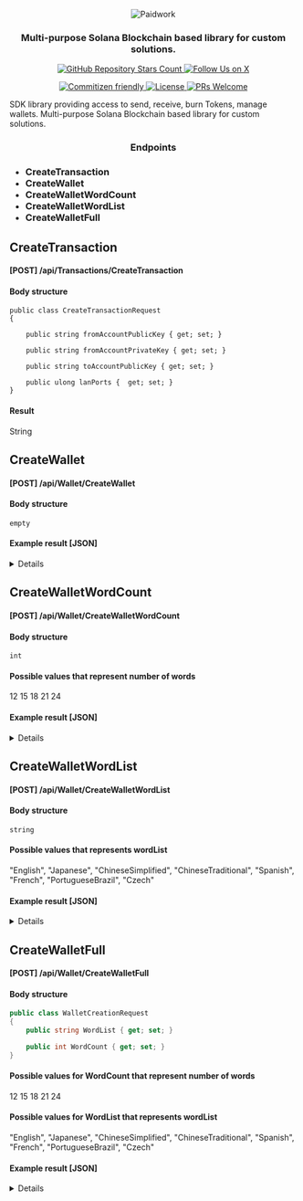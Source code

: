 <p align="center">
  <img src="https://zrcdn.net/static/img/logos/paidwork/paidwork-logo-github.png" alt="Paidwork" />
</p>

<h3 align="center">
  Multi-purpose Solana Blockchain based library for custom solutions.
</h3>

<p align="center">
  <a href="https://github.com/paidworkco/solana-api">
    <img alt="GitHub Repository Stars Count" src="https://img.shields.io/github/stars/paidworkco/solana-api?style=social" />
  </a>
    <a href="https://x.com/paidworkco">
        <img alt="Follow Us on X" src="https://img.shields.io/twitter/follow/paidworkco?style=social" />
    </a>
</p>
<p align="center">
    <a href="http://commitizen.github.io/cz-cli/">
        <img alt="Commitizen friendly" src="https://img.shields.io/badge/commitizen-friendly-brightgreen.svg" />
    </a>
    <a href="https://github.com/paidworkco/worken-sdk-php">
        <img alt="License" src="https://img.shields.io/github/license/paidworkco/worken-sdk-php" />
    </a>
    <a href="https://github.com/paidworkco/worken-sdk-php/pulls">
        <img alt="PRs Welcome" src="https://img.shields.io/badge/PRs-welcome-brightgreen.svg" />
    </a>
</p>

SDK library providing access to send, receive, burn Tokens, manage wallets. Multi-purpose Solana Blockchain based library for custom solutions.
<p align="center">
 <h3 align="center">Endpoints<h3/>
<p/>

* CreateTransaction
* CreateWallet
* CreateWalletWordCount
* CreateWalletWordList
* CreateWalletFull




## CreateTransaction

#### [POST] /api/Transactions/CreateTransaction

#### Body structure
```
public class CreateTransactionRequest
{

    public string fromAccountPublicKey { get; set; }

    public string fromAccountPrivateKey { get; set; }

    public string toAccountPublicKey { get; set; }

    public ulong lanPorts {  get; set; }
}
```
#### Result
String



## CreateWallet

#### [POST] /api/Wallet/CreateWallet

#### Body structure
```
empty
``` 

#### Example result [JSON]
<details>

```json
{
  "account": {
    "privateKey": {
      "key": "45oED964ffnj1Br6tDbwcLNdi8JaZqHciVdWeaJhLVwB4JWZ3SRWE7LtZn4Zh4ntqjrDD7ksyMaPRBuMEnfdhojz",
      "keyBytes": "mjAR0I/E+pNVwqxQ+Z3yGb1o0z5uELRb60DZikAQFDADskNwpOnFtC30jRx+Cyni+o3ALdANvDmJtJVU8cCuNQ=="
    },
    "publicKey": {
      "key": "FRt3vuU8aPPs74ZeH5CA6QD9WYutvVzzsySTYSTD1dn",
      "keyBytes": "A7JDcKTpxbQt9I0cfgsp4vqNwC3QDbw5ibSVVPHArjU="
    }
  },
  "mnemonic": {
    "isValidChecksum": true,
    "wordList": {
      "space": " ",
      "wordCount": 2048
    },
    "indices": [
      1224,
      1684,
      34,
      1881,
      1701,
      1350,
      453,
      1818,
      519,
      2037,
      1451,
      1540
    ],
    "words": [
      "october",
      "spoon",
      "affair",
      "twenty",
      "start",
      "potato",
      "december",
      "today",
      "domain",
      "wrong",
      "rely",
      "scene"
    ]
  }
}
```

</details>


## CreateWalletWordCount

#### [POST] /api/Wallet/CreateWalletWordCount

#### Body structure
```
int

``` 
#### Possible values that represent number of words
12 15 18 21 24

#### Example result [JSON]
<details>

```json
{
  "account": {
    "privateKey": {
      "key": "45oED964ffnj1Br6tDbwcLNdi8JaZqHciVdWeaJhLVwB4JWZ3SRWE7LtZn4Zh4ntqjrDD7ksyMaPRBuMEnfdhojz",
      "keyBytes": "mjAR0I/E+pNVwqxQ+Z3yGb1o0z5uELRb60DZikAQFDADskNwpOnFtC30jRx+Cyni+o3ALdANvDmJtJVU8cCuNQ=="
    },
    "publicKey": {
      "key": "FRt3vuU8aPPs74ZeH5CA6QD9WYutvVzzsySTYSTD1dn",
      "keyBytes": "A7JDcKTpxbQt9I0cfgsp4vqNwC3QDbw5ibSVVPHArjU="
    }
  },
  "mnemonic": {
    "isValidChecksum": true,
    "wordList": {
      "space": " ",
      "wordCount": 2048
    },
    "indices": [
      1224,
      1684,
      34,
      1881,
      1701,
      1350,
      453,
      1818,
      519,
      2037,
      1451,
      1540
    ],
    "words": [
      "october",
      "spoon",
      "affair",
      "twenty",
      "start",
      "potato",
      "december",
      "today",
      "domain",
      "wrong",
      "rely",
      "scene"
    ]
  }
}
```

</details>



## CreateWalletWordList

#### [POST] /api/Wallet/CreateWalletWordList

#### Body structure
```
string
``` 
#### Possible values that represents wordList
"English", "Japanese", "ChineseSimplified", "ChineseTraditional", "Spanish", "French", "PortugueseBrazil", "Czech"

#### Example result [JSON]
<details>

```json
{
  "account": {
    "privateKey": {
      "key": "45oED964ffnj1Br6tDbwcLNdi8JaZqHciVdWeaJhLVwB4JWZ3SRWE7LtZn4Zh4ntqjrDD7ksyMaPRBuMEnfdhojz",
      "keyBytes": "mjAR0I/E+pNVwqxQ+Z3yGb1o0z5uELRb60DZikAQFDADskNwpOnFtC30jRx+Cyni+o3ALdANvDmJtJVU8cCuNQ=="
    },
    "publicKey": {
      "key": "FRt3vuU8aPPs74ZeH5CA6QD9WYutvVzzsySTYSTD1dn",
      "keyBytes": "A7JDcKTpxbQt9I0cfgsp4vqNwC3QDbw5ibSVVPHArjU="
    }
  },
  "mnemonic": {
    "isValidChecksum": true,
    "wordList": {
      "space": " ",
      "wordCount": 2048
    },
    "indices": [
      1224,
      1684,
      34,
      1881,
      1701,
      1350,
      453,
      1818,
      519,
      2037,
      1451,
      1540
    ],
    "words": [
      "october",
      "spoon",
      "affair",
      "twenty",
      "start",
      "potato",
      "december",
      "today",
      "domain",
      "wrong",
      "rely",
      "scene"
    ]
  }
}
```

</details>


## CreateWalletFull

#### [POST] /api/Wallet/CreateWalletFull

#### Body structure
```csharp
public class WalletCreationRequest
{
    public string WordList { get; set; }

    public int WordCount { get; set; }
}
``` 
#### Possible values for WordCount that represent number of words
12 15 18 21 24

#### Possible values for WordList that represents wordList
"English", "Japanese", "ChineseSimplified", "ChineseTraditional", "Spanish", "French", "PortugueseBrazil", "Czech"

#### Example result [JSON]
<details>

```json
{
  "account": {
    "privateKey": {
      "key": "45oED964ffnj1Br6tDbwcLNdi8JaZqHciVdWeaJhLVwB4JWZ3SRWE7LtZn4Zh4ntqjrDD7ksyMaPRBuMEnfdhojz",
      "keyBytes": "mjAR0I/E+pNVwqxQ+Z3yGb1o0z5uELRb60DZikAQFDADskNwpOnFtC30jRx+Cyni+o3ALdANvDmJtJVU8cCuNQ=="
    },
    "publicKey": {
      "key": "FRt3vuU8aPPs74ZeH5CA6QD9WYutvVzzsySTYSTD1dn",
      "keyBytes": "A7JDcKTpxbQt9I0cfgsp4vqNwC3QDbw5ibSVVPHArjU="
    }
  },
  "mnemonic": {
    "isValidChecksum": true,
    "wordList": {
      "space": " ",
      "wordCount": 2048
    },
    "indices": [
      1224,
      1684,
      34,
      1881,
      1701,
      1350,
      453,
      1818,
      519,
      2037,
      1451,
      1540
    ],
    "words": [
      "october",
      "spoon",
      "affair",
      "twenty",
      "start",
      "potato",
      "december",
      "today",
      "domain",
      "wrong",
      "rely",
      "scene"
    ]
  }
}
```

</details>
